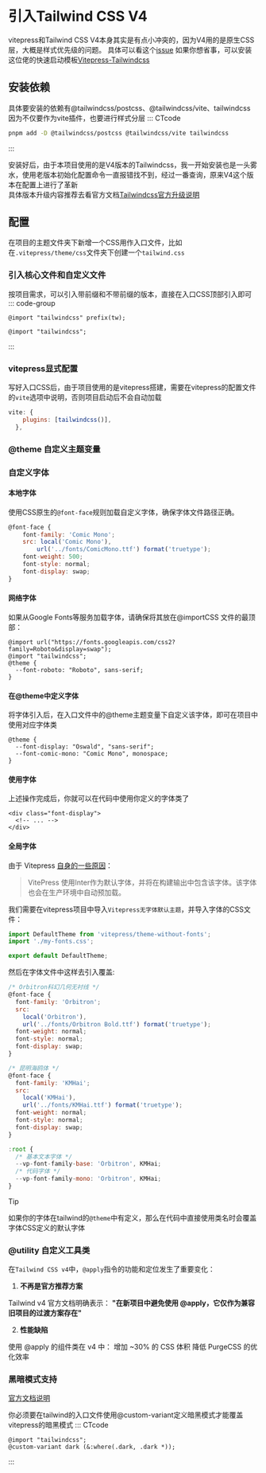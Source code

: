 # 引入Tailwind CSS V4

vitepress和Tailwind CSS V4本身其实是有点小冲突的，因为V4用的是原生CSS层，大概是样式优先级的问题。
具体可以看这个[issue](https://github.com/vuejs/vitepress/issues/4425)
如果你想省事，可以安装这位佬的快速启动模板[Vitepress-Tailwindcss](https://github.com/dealenx/vitepress-tailwind)

## 安装依赖

具体要安装的依赖有@tailwindcss/postcss、@tailwindcss/vite、tailwindcss
因为不仅要作为vite插件，也要进行样式分层
::: CTcode

```sh
pnpm add -D @tailwindcss/postcss @tailwindcss/vite tailwindcss

```

:::

安装好后，由于本项目使用的是V4版本的Tailwindcss，我一开始安装也是一头雾水，使用老版本初始化配置命令一直报错找不到，经过一番查询，原来V4这个版本在配置上进行了革新<br>
具体版本升级内容推荐去看官方文档[Tailwindcss官方升级说明](https://tailwindcss.com/docs/upgrade-guide#removed-tailwind-directives)

## 配置

在项目的主题文件夹下新增一个CSS用作入口文件，比如在`.vitepress/theme/css`文件夹下创建一个`tailwind.css`

### 引入核心文件和自定义文件

按项目需求，可以引入带前缀和不带前缀的版本，直接在入口CSS顶部引入即可
::: code-group

```js[前缀版本]
@import "tailwindcss" prefix(tw);
```

```js[无前缀版本]
@import "tailwindcss";
```

:::

### vitepress显式配置

写好入口CSS后，由于项目使用的是vitepress搭建，需要在vitepress的配置文件的`vite`选项中说明，否则项目启动后不会自动加载

```js
vite: {
    plugins: [tailwindcss()],
  },
```

### @theme 自定义主题变量

### 自定义字体

#### 本地字体

使用CSS原生的`@font-face`规则加载自定义字体，确保字体文件路径正确。

```js
@font-face {
    font-family: 'Comic Mono';
    src: local('Comic Mono'),
        url('../fonts/ComicMono.ttf') format('truetype');
    font-weight: 500;
    font-style: normal;
    font-display: swap;
}
```

#### 网络字体

如果从Google Fonts等服务加载字体，请确保将其放在@importCSS 文件的最顶部：

```js{1,4}
@import url("https://fonts.googleapis.com/css2?family=Roboto&display=swap");
@import "tailwindcss";
@theme {
  --font-roboto: "Roboto", sans-serif;
}
```

#### 在@theme中定义字体

将字体引入后，在入口文件中的@theme主题变量下自定义该字体，即可在项目中使用对应字体类

```js{2,3}
@theme {
  --font-display: "Oswald", "sans-serif";
  --font-comic-mono: "Comic Mono", monospace;
}
```

#### 使用字体

上述操作完成后，你就可以在代码中使用你定义的字体类了

```js{1}
<div class="font-display">
  <!-- ... -->
</div>
```

#### 全局字体

由于 Vitepress [自身的一些原因](https://vitepress.dev/guide/extending-default-theme#using-different-fonts)：

> VitePress 使用Inter作为默认字体，并将在构建输出中包含该字体。该字体也会在生产环境中自动预加载。

我们需要在vitepress项目中导入`Vitepress无字体默认主题`，并导入字体的CSS文件：

```js
import DefaultTheme from 'vitepress/theme-without-fonts';
import './my-fonts.css';

export default DefaultTheme;
```

然后在字体文件中这样去引入覆盖:

```js
/* Orbitron科幻几何无衬线 */
@font-face {
  font-family: 'Orbitron';
  src:
    local('Orbitron'),
    url('../fonts/Orbitron Bold.ttf') format('truetype');
  font-weight: normal;
  font-style: normal;
  font-display: swap;
}

/* 昆明海鸥体 */
@font-face {
  font-family: 'KMHai';
  src:
    local('KMHai'),
    url('../fonts/KMHai.ttf') format('truetype');
  font-weight: normal;
  font-style: normal;
  font-display: swap;
}

:root {
  /* 基本文本字体 */
  --vp-font-family-base: 'Orbitron', KMHai;
  /* 代码字体 */
  --vp-font-family-mono: 'Orbitron', KMHai;
}
```

> [!TIP]
> 如果你的字体在tailwind的`@theme`中有定义，那么在代码中直接使用类名时会覆盖字体CSS定义的默认字体

### @utility 自定义工具类

在`Tailwind CSS v4`中，`@apply`指令的功能和定位发生了重要变化：

1. **不再是官方推荐方案**

Tailwind v4 官方文档明确表示：
**"在新项目中避免使用 @apply，它仅作为兼容旧项目的过渡方案存在"**

2. **性能缺陷**

使用 @apply 的组件类在 v4 中：
增加 ~30% 的 CSS 体积
降低 PurgeCSS 的优化效率

### 黑暗模式支持

[官方文档说明](https://tailwindcss.com/docs/dark-mode)

你必须要在tailwind的入口文件使用@custom-variant定义暗黑模式才能覆盖vitepress的暗黑模式
::: CTcode

```
@import "tailwindcss";
@custom-variant dark (&:where(.dark, .dark *));
```

:::
